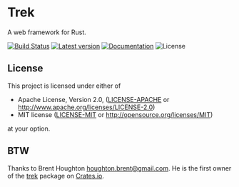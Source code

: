 # Trek

A web framework for Rust.

[![Build Status](https://travis-ci.org/trek-rs/trek.svg?branch=master)](https://travis-ci.org/trek-rs/trek)
[![Latest version](https://img.shields.io/crates/v/trek.svg)](https://crates.io/crates/trek)
[![Documentation](https://docs.rs/trek/badge.svg)](https://docs.rs/trek)
![License](https://img.shields.io/crates/l/trek.svg)

## License

This project is licensed under either of

- Apache License, Version 2.0, ([LICENSE-APACHE](LICENSE-APACHE) or
  http://www.apache.org/licenses/LICENSE-2.0)
- MIT license ([LICENSE-MIT](LICENSE-MIT) or
  http://opensource.org/licenses/MIT)

at your option.

## BTW

Thanks to Brent Houghton <houghton.brent@gmail.com>. He is the first owner
of the [trek] package on [Crates.io].

[trek]: https://crates.io/crates/trek
[crates.io]: https://crates.io/
